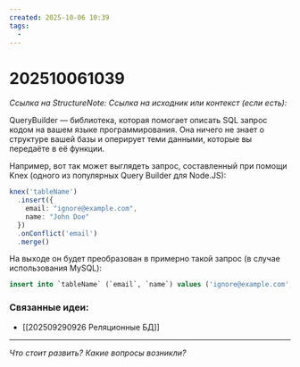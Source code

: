 ```yaml
---
created: 2025-10-06 10:39
tags:
  -
---
```

# 202510061039
*Ссылка на StructureNote:* 
*Ссылка на исходник или контекст (если есть):* 

QueryBuilder — библиотека, которая помогает описать SQL запрос кодом на вашем языке программирования. Она ничего не знает о структуре вашей базы и оперирует теми данными, которые вы передаёте в её функции.

Например, вот так может выглядеть запрос, составленный при помощи Knex (одного из популярных Query Builder для Node.JS):
```ts
knex('tableName')
  .insert({
    email: "ignore@example.com",
    name: "John Doe"
  })
  .onConflict('email')
  .merge()
```
На выходе он будет преобразован в примерно такой запрос (в случае использования MySQL):
```sql
insert into `tableName` (`email`, `name`) values ('ignore@example.com', 'John Doe') on duplicate key update `email` = values(`email`), `name` = values(`name`)
```

### Связанные идеи:
* [[202509290926 Реляционные БД]]
---

*Что стоит развить? Какие вопросы возникли?*